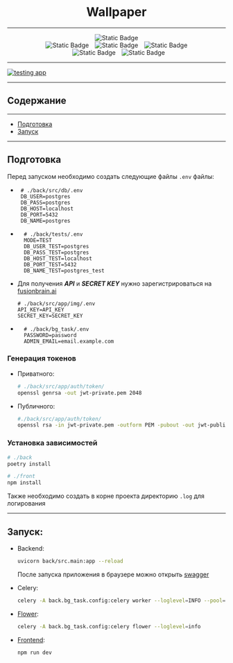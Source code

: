<div align="center">
    <h1>Wallpaper</h1>
</div>

---
<div align="center">
    <img alt="Static Badge" src="https://img.shields.io/badge/-Python_3.12-%23354D73?style=flat&logo=python&labelColor=%231C1C1C">
    <br>
    <img alt="Static Badge" src="https://img.shields.io/badge/-FastApi_0.112.2-%23009B77?style=flat&logo=fastapi&labelColor=%231C1C1C">
    <img alt="Static Badge" style="padding: 0 10px" src="https://img.shields.io/badge/-SQLAlchemy_2.0.34-%23009B77?style=flat&logo=sqlalchemy&labelColor=%231C1C1C">
    <img alt="Static Badge" src="https://img.shields.io/badge/-Celery_5.4.0-%23009B77?style=flat&logo=celery&labelColor=%231C1C1C">
    <br>
    <img alt="Static Badge" style="padding: 0 10px" src="https://img.shields.io/badge/-Redis_5.0.8-%23D53032?style=flat&logo=redis&labelColor=%231C1C1C">
    <img alt="Static Badge" src="https://img.shields.io/badge/-PyDantic_2.9.0-%23FF0033?style=flat&logo=pydantic&labelColor=%231C1C1C">

</div>

---
[![testing app](https://github.com/StimorolBot/wallpaper/actions/workflows/testing.yml/badge.svg?branch=main)](https://github.com/StimorolBot/wallpaper/actions/workflows/testing.yml)

---

## Содержание

---
* [Подготовка](#подготовка)
* [Запуск](#запуск)

---

## Подготовка
Перед запуском необходимо создать следующие файлы <code>.env</code> файлы:
* ```dotenv
   # ./back/src/db/.env
   DB_USER=postgres
   DB_PASS=postgres
   DB_HOST=localhost
   DB_PORT=5432
   DB_NAME=postgres
  ```
* ```dotenv
    # ./back/tests/.env
    MODE=TEST
    DB_USER_TEST=postgres
    DB_PASS_TEST=postgres
    DB_HOST_TEST=localhost
    DB_PORT_TEST=5432
    DB_NAME_TEST=postgres_test
    ```
  
* Для получения ***API*** и ***SECRET KEY*** нужно зарегистрироваться на
[fusionbrain.ai](https://auth.fusionbrain.ai/realms/FB/protocol/openid-connect/auth?client_id=fusion-web&scope=openid%20email%20profile&response_type=code&redirect_uri=https%3A%2F%2Ffusionbrain.ai%2Fapi%2Fauth%2Fcallback%2Fkeycloak&state=04mcBTVCvfO1WQMYRCZLtsH3V6lmzRLeq4XGinLefpE&code_challenge=sQ8_Hyu9ISLDSfxaMt-R-EMGeoqx5KvNJbKcdkS5bAg&code_challenge_method=S256)  
    ```dotenv
    # ./back/src/app/img/.env
    API_KEY=API_KEY
    SECRET_KEY=SECRET_KEY
    ```
  
* ```dotenv
    # ./back/bg_task/.env
    PASSWORD=password
    ADMIN_EMAIL=email.example.com
    ```

### Генерация токенов
* Приватного:
    ```bash
    # ./back/src/app/auth/token/
    openssl genrsa -out jwt-private.pem 2048 
    ```
* Публичного:
    ```bash
    #./back/src/app/auth/token/
    openssl rsa -in jwt-private.pem -outform PEM -pubout -out jwt-public.pem 
    ```

### Установка зависимостей
```bash
# ./back
poetry install
```
```bash
# ./front
npm install
```

Также необходимо создать в корне проекта директорию  ```.log``` для логирования

---

## Запуск:
* Backend:
  ```bash
  uvicorn back/src.main:app --reload
  ```
  После запуска приложения в браузере можно открыть [swagger](http://localhost:8000/docs)

* Celery:
  ```bash
  celery -A back.bg_task.config:celery worker --loglevel=INFO --pool=solo
  ```

* [Flower](http://localhost:5555/):
  ```bash
  celery -A back.bg_task.config:celery flower --loglevel=info
  ```

* [Frontend](http://localhost:5173): 
  ```bash
  npm run dev
  ```

